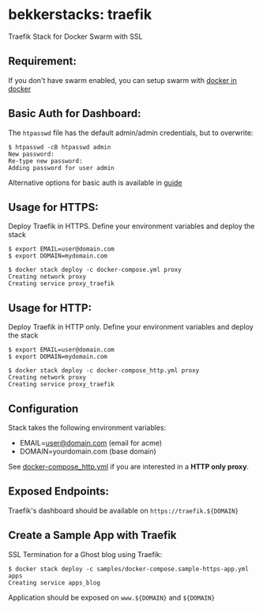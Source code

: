 # bekkerstacks: traefik
Traefik Stack for Docker Swarm with SSL

## Requirement:

If you don't have swarm enabled, you can setup swarm with [docker in docker](https://github.com/bekkerstacks/docker-swarm)

## Basic Auth for Dashboard:

The `htpasswd` file has the default admin/admin credentials, but to overwrite:

```
$ htpasswd -cB htpasswd admin
New password:
Re-type new password:
Adding password for user admin
```

Alternative options for basic auth is available in [guide](guide/README.md)

## Usage for HTTPS:

Deploy Traefik in HTTPS. Define your environment variables and deploy the stack

```
$ export EMAIL=user@domain.com
$ export DOMAIN=mydomain.com

$ docker stack deploy -c docker-compose.yml proxy
Creating network proxy
Creating service proxy_traefik
```

## Usage for HTTP:

Deploy Traefik in HTTP only. Define your environment variables and deploy the stack

```
$ export EMAIL=user@domain.com
$ export DOMAIN=mydomain.com

$ docker stack deploy -c docker-compose_http.yml proxy
Creating network proxy
Creating service proxy_traefik
```

## Configuration

Stack takes the following environment variables:

- EMAIL=user@domain.com (email for acme)
- DOMAIN=yourdomain.com (base domain)

See [docker-compose_http.yml](docker-compose_http.yml) if you are interested in a **HTTP only proxy**.

## Exposed Endpoints:

Traefik's dashboard should be available on `https://traefik.${DOMAIN}`

## Create a Sample App with Traefik

SSL Termination for a Ghost blog using Traefik:

```
$ docker stack deploy -c samples/docker-compose.sample-https-app.yml apps
Creating service apps_blog
```

Application should be exposed on `www.${DOMAIN}` and `${DOMAIN}`
